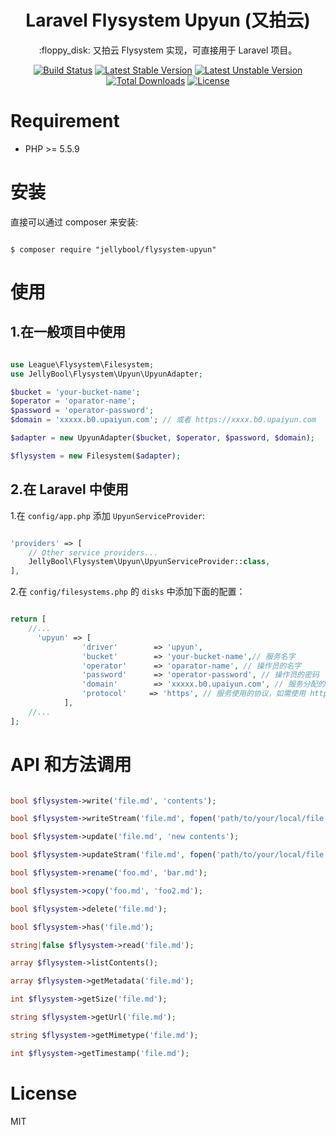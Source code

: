 <h1 align="center">Laravel Flysystem Upyun (又拍云)</h1>

<p align="center">:floppy_disk: 又拍云 Flysystem 实现，可直接用于 Laravel 项目。</p>


<p align="center">
<a href="https://scrutinizer-ci.com/g/JellyBool/flysystem-upyun/build-status/master"><img src="https://scrutinizer-ci.com/g/JellyBool/flysystem-upyun/badges/build.png?b=master" alt="Build Status"></a>
<a href="https://packagist.org/packages/JellyBool/flysystem-upyun"><img src="https://poser.pugx.org/JellyBool/flysystem-upyun/v/stable.svg" alt="Latest Stable Version"></a>
<a href="https://packagist.org/packages/JellyBool/flysystem-upyun"><img src="https://poser.pugx.org/JellyBool/flysystem-upyun/v/unstable.svg" alt="Latest Unstable Version"></a>
<a href="https://packagist.org/packages/JellyBool/flysystem-upyun"><img src="https://poser.pugx.org/JellyBool/flysystem-upyun/downloads" alt="Total Downloads"></a>
<a href="https://packagist.org/packages/JellyBool/flysystem-upyun"><img src="https://poser.pugx.org/JellyBool/flysystem-upyun/license" alt="License"></a>
</p>


# Requirement

- PHP >= 5.5.9

# 安装

直接可以通过 composer 来安装:
```shell

$ composer require "jellybool/flysystem-upyun"
```

# 使用

## 1.在一般项目中使用

```php

use League\Flysystem\Filesystem;
use JellyBool\Flysystem\Upyun\UpyunAdapter;

$bucket = 'your-bucket-name';
$operator = 'oparator-name';
$password = 'operator-password';
$domain = 'xxxxx.b0.upaiyun.com'; // 或者 https://xxxx.b0.upaiyun.com

$adapter = new UpyunAdapter($bucket, $operator, $password, $domain);

$flysystem = new Filesystem($adapter);

```

## 2.在 Laravel 中使用

1.在 `config/app.php` 添加 `UpyunServiceProvider`:

```php

'providers' => [
    // Other service providers...
    JellyBool\Flysystem\Upyun\UpyunServiceProvider::class,
],
```
2.在 `config/filesystems.php` 的 `disks` 中添加下面的配置：

```php

return [
    //...
      'upyun' => [
                'driver'        => 'upyun', 
                'bucket'        => 'your-bucket-name',// 服务名字
                'operator'      => 'oparator-name', // 操作员的名字
                'password'      => 'operator-password', // 操作员的密码
                'domain'        => 'xxxxx.b0.upaiyun.com', // 服务分配的域名
                'protocol'     => 'https', // 服务使用的协议，如需使用 http，在此配置 http
            ],
    //...
];

```

# API 和方法调用

```php

bool $flysystem->write('file.md', 'contents');

bool $flysystem->writeStream('file.md', fopen('path/to/your/local/file.jpg', 'r'));

bool $flysystem->update('file.md', 'new contents');

bool $flysystem->updateStram('file.md', fopen('path/to/your/local/file.jpg', 'r'));

bool $flysystem->rename('foo.md', 'bar.md');

bool $flysystem->copy('foo.md', 'foo2.md');

bool $flysystem->delete('file.md');

bool $flysystem->has('file.md');

string|false $flysystem->read('file.md');

array $flysystem->listContents();

array $flysystem->getMetadata('file.md');

int $flysystem->getSize('file.md');

string $flysystem->getUrl('file.md'); 

string $flysystem->getMimetype('file.md');

int $flysystem->getTimestamp('file.md');

```

# License

MIT

